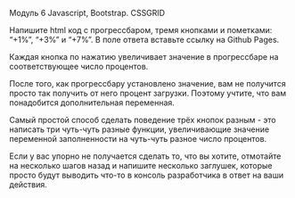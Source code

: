 Модуль 6
Javascript, Bootstrap. CSSGRID

Напишите html код с прогрессбаром, тремя кнопками и пометками: “+1%”, “+3%” и “+7%”. В поле ответа вставьте ссылку на Github Pages.

Каждая кнопка по нажатию увеличивает значение в прогрессбаре на соответствующее число процентов.

После того, как прогрессбару установлено значение, вам не получится просто так получить от него процент загрузки. Поэтому учтите, что вам понадобится дополнительная переменная.

Самый простой способ сделать поведение трёх кнопок разным - это написать три чуть-чуть разные функции, увеличивающие значение переменной заполненности на чуть-чуть разное число процентов.

Если у вас упорно не получается сделать то, что вы хотите, отмотайте на несколько шагов назад и напишите несколько заглушек, которые просто будут выводить что-то в консоль разработчика в ответ на ваши действия.